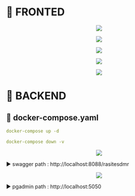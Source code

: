# 🎯 FRONTED

<p align ="center">
<img src = "ft1">
</p>

<p align ="center">
<img src = "ft3">
</p>

<p align ="center">
<img src = "ft2">
</p>

<p align ="center">
<img src = "ft4">
</p>

<p align ="center">
<img src = "ft5">
</p>

# 🎯 BACKEND

## 📌 docker-compose.yaml

```yaml
docker-compose up -d
```

```yaml
docker-compose down -v
```

<p align ="center">
<img src = "bd1">
</p>

▶️ swagger path : http://localhost:8088/rasitesdmr

<p align ="center">
<img src = "bd2">
</p>

▶️ pgadmin path : http://localhost:5050

